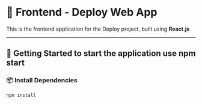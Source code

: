 # 🎨 Frontend - Deploy Web App

This is the frontend application for the Deploy project, built using **React.js**

---

## 🚀 Getting Started to start the application use npm start

### 📦 Install Dependencies
```bash
npm install
